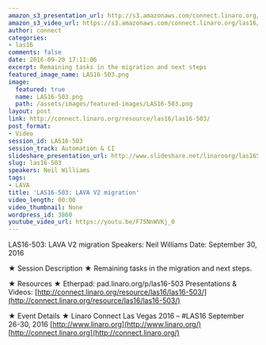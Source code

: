 ```yaml
---
amazon_s3_presentation_url: http://s3.amazonaws.com/connect.linaro.org/las16/Presentations/Friday/LAS16-503%20-%20LAVA%20V2%20migration.pdf
amazon_s3_video_url: https://s3.amazonaws.com/connect.linaro.org/las16/Videos/Friday/LAS16-503%20LAVA%20V2%20migration.mp4
author: connect
categories:
- las16
comments: false
date: 2016-09-20 17:11:06
excerpt: Remaining tasks in the migration and next steps
featured_image_name: LAS16-503.png
image:
  featured: true
  name: LAS16-503.png
  path: /assets/images/featured-images/LAS16-503.png
layout: post
link: http://connect.linaro.org/resource/las16/las16-503/
post_format:
- Video
session_id: LAS16-503
session_track: Automation & CI
slideshare_presentation_url: http://www.slideshare.net/linaroorg/las16503-lava-v2-migration
slug: las16-503
speakers: Neil Williams
tags:
- LAVA
title: 'LAS16-503: LAVA V2 migration'
video_length: 00:00
video_thumbnail: None
wordpress_id: 3860
youtube_video_url: https://youtu.be/F75NnWVKj_0
---
```


LAS16-503: LAVA V2 migration
Speakers: Neil Williams
Date: September 30, 2016

★ Session Description ★
Remaining tasks in the migration and next steps.

★ Resources ★
Etherpad: pad.linaro.org/p/las16-503
Presentations & Videos: [http://connect.linaro.org/resource/las16/las16-503/](http://connect.linaro.org/resource/las16/las16-503/)

★ Event Details ★
Linaro Connect Las Vegas 2016 – #LAS16
September 26-30, 2016
[http://www.linaro.org](http://www.linaro.org/)
[http://connect.linaro.org](http://connect.linaro.org/)